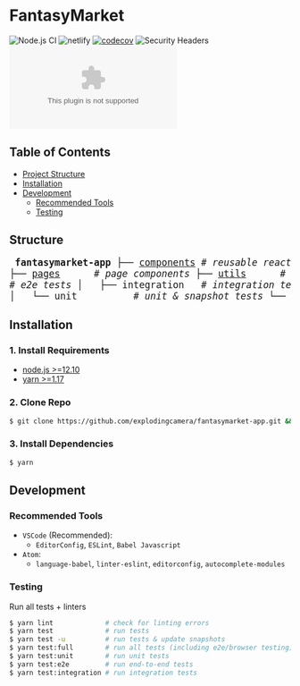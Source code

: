 <h1>FantasyMarket</h1>

![Node.js CI](https://github.com/explodingcamera/fantasymarket-app/workflows/Node.js%20CI/badge.svg?branch=develop)
![netlify](https://img.shields.io/netlify/306db36d-47d1-40d3-9f52-c52a5b7633e5?style=flat)
[![codecov](https://codecov.io/gh/explodingcamera/fantasymarket-app/branch/develop/graph/badge.svg?token=dI7hJAkn8Q)](https://codecov.io/gh/explodingcamera/fantasymarket-app)
![Security Headers](https://img.shields.io/security-headers?url=http%3A%2F%2Fdevelop--fantasymarket.netlify.com%2F)
![Mozilla HTTP Observatory Grade](https://img.shields.io/mozilla-observatory/grade/develop--fantasymarket.netlify.com?publish)

## Table of Contents

- [Project Structure](#structure)
- [Installation](#installation)
- [Development](#development)
  - [Recommended Tools](#recommended-tools)
  - [Testing](#testing)

## Structure

<big><pre>
**fantasymarket-app**
├── [components](components/) _# reusable react components_
├── [pages](packages/) &nbsp;&nbsp;&nbsp;&nbsp; _# page components_
├── [utils](utils/) &nbsp;&nbsp;&nbsp;&nbsp; _# utility functions_
├── [api](api/) &nbsp;&nbsp;&nbsp;&nbsp;&nbsp;&nbsp; _# api/state management_
├── [tests](tests/) &nbsp;&nbsp;&nbsp;&nbsp; _# tests_
│   ├── e2e &nbsp;&nbsp;&nbsp;&nbsp;&nbsp;&nbsp;&nbsp;&nbsp;&nbsp; _# e2e tests_
│   ├── integration &nbsp; _# integration tests_
│   └── unit &nbsp;&nbsp;&nbsp;&nbsp;&nbsp;&nbsp;&nbsp;&nbsp; _# unit & snapshot tests_
└── [public](public/) &nbsp;&nbsp;&nbsp; _# static files_</pre></big>

## Installation

### 1. Install Requirements

- [node.js >=12.10](https://nodejs.org/en/download/)
- [yarn >=1.17](https://classic.yarnpkg.com/en/docs/install)

### 2. Clone Repo

```bash
$ git clone https://github.com/explodingcamera/fantasymarket-app.git && cd fantasymarket-app
```

### 3. Install Dependencies

```bash
$ yarn
```

## Development

### Recommended Tools

- `VSCode` (Recommended):
	- `EditorConfig`, `ESLint`, `Babel Javascript`
- `Atom`:
	- `language-babel`, `linter-eslint`, `editorconfig`, `autocomplete-modules`

### Testing

Run all tests + linters

```bash
$ yarn lint 			# check for linting errors
$ yarn test 			# run tests
$ yarn test -u			# run tests & update snapshots
$ yarn test:full 		# run all tests (including e2e/browser testing)
$ yarn test:unit 		# run unit tests
$ yarn test:e2e 		# run end-to-end tests
$ yarn test:integration # run integration tests
```

<br>
